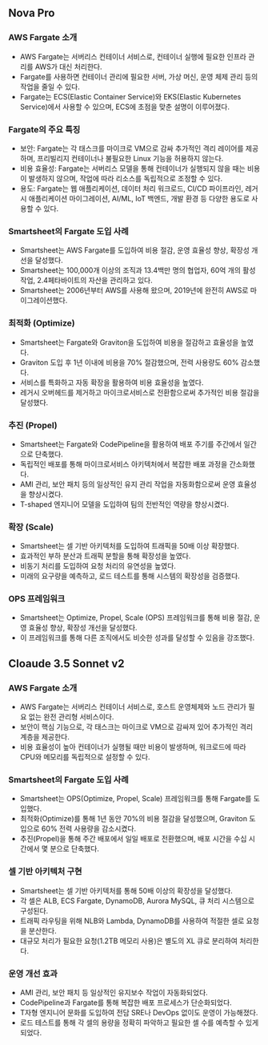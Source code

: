 
## Nova Pro
### AWS Fargate 소개
* AWS Fargate는 서버리스 컨테이너 서비스로, 컨테이너 실행에 필요한 인프라 관리를 AWS가 대신 처리한다.
* Fargate를 사용하면 컨테이너 관리에 필요한 서버, 가상 머신, 운영 체제 관리 등의 작업을 줄일 수 있다.
* Fargate는 ECS(Elastic Container Service)와 EKS(Elastic Kubernetes Service)에서 사용할 수 있으며, ECS에 초점을 맞춘 설명이 이루어졌다.

### Fargate의 주요 특징
* 보안: Fargate는 각 태스크를 마이크로 VM으로 감싸 추가적인 격리 레이어를 제공하며, 프리빌리지 컨테이너나 불필요한 Linux 기능을 허용하지 않는다.
* 비용 효율성: Fargate는 서버리스 모델을 통해 컨테이너가 실행되지 않을 때는 비용이 발생하지 않으며, 작업에 따라 리소스를 독립적으로 조정할 수 있다.
* 용도: Fargate는 웹 애플리케이션, 데이터 처리 워크로드, CI/CD 파이프라인, 레거시 애플리케이션 마이그레이션, AI/ML, IoT 백엔드, 개발 환경 등 다양한 용도로 사용할 수 있다.

### Smartsheet의 Fargate 도입 사례
* Smartsheet는 AWS Fargate를 도입하여 비용 절감, 운영 효율성 향상, 확장성 개선을 달성했다.
* Smartsheet는 100,000개 이상의 조직과 13.4백만 명의 협업자, 60억 개의 활성 작업, 2.4페타바이트의 자산을 관리하고 있다.
* Smartsheet는 2006년부터 AWS를 사용해 왔으며, 2019년에 완전히 AWS로 마이그레이션했다.

### 최적화 (Optimize)
* Smartsheet는 Fargate와 Graviton을 도입하여 비용을 절감하고 효율성을 높였다.
* Graviton 도입 후 1년 이내에 비용을 70% 절감했으며, 전력 사용량도 60% 감소했다.
* 서비스를 특화하고 자동 확장을 활용하여 비용 효율성을 높였다.
* 레거시 오버헤드를 제거하고 마이크로서비스로 전환함으로써 추가적인 비용 절감을 달성했다.

### 추진 (Propel)
* Smartsheet는 Fargate와 CodePipeline을 활용하여 배포 주기를 주간에서 일간으로 단축했다.
* 독립적인 배포를 통해 마이크로서비스 아키텍처에서 복잡한 배포 과정을 간소화했다.
* AMI 관리, 보안 패치 등의 일상적인 유지 관리 작업을 자동화함으로써 운영 효율성을 향상시켰다.
* T-shaped 엔지니어 모델을 도입하여 팀의 전반적인 역량을 향상시켰다.

### 확장 (Scale)
* Smartsheet는 셀 기반 아키텍처를 도입하여 트래픽을 50배 이상 확장했다.
* 효과적인 부하 분산과 트래픽 분할을 통해 확장성을 높였다.
* 비동기 처리를 도입하여 요청 처리의 유연성을 높였다.
* 미래의 요구량을 예측하고, 로드 테스트를 통해 시스템의 확장성을 검증했다.

### OPS 프레임워크
* Smartsheet는 Optimize, Propel, Scale (OPS) 프레임워크를 통해 비용 절감, 운영 효율성 향상, 확장성 개선을 달성했다.
* 이 프레임워크를 통해 다른 조직에서도 비슷한 성과를 달성할 수 있음을 강조했다.


## Cloaude 3.5 Sonnet v2
### AWS Fargate 소개
* AWS Fargate는 서버리스 컨테이너 서비스로, 호스트 운영체제와 노드 관리가 필요 없는 완전 관리형 서비스이다.
* 보안이 핵심 기능으로, 각 태스크는 마이크로 VM으로 감싸져 있어 추가적인 격리 계층을 제공한다.
* 비용 효율성이 높아 컨테이너가 실행될 때만 비용이 발생하며, 워크로드에 따라 CPU와 메모리를 독립적으로 설정할 수 있다.

### Smartsheet의 Fargate 도입 사례
* Smartsheet는 OPS(Optimize, Propel, Scale) 프레임워크를 통해 Fargate를 도입했다.
* 최적화(Optimize)를 통해 1년 동안 70%의 비용 절감을 달성했으며, Graviton 도입으로 60% 전력 사용량을 감소시켰다.
* 추진(Propel)을 통해 주간 배포에서 일일 배포로 전환했으며, 배포 시간을 수십 시간에서 몇 분으로 단축했다.

### 셀 기반 아키텍처 구현
* Smartsheet는 셀 기반 아키텍처를 통해 50배 이상의 확장성을 달성했다.
* 각 셀은 ALB, ECS Fargate, DynamoDB, Aurora MySQL, 큐 처리 시스템으로 구성된다.
* 트래픽 라우팅을 위해 NLB와 Lambda, DynamoDB를 사용하여 적절한 셀로 요청을 분산한다.
* 대규모 처리가 필요한 요청(1.2TB 메모리 사용)은 별도의 XL 큐로 분리하여 처리한다.

### 운영 개선 효과
* AMI 관리, 보안 패치 등 일상적인 유지보수 작업이 자동화되었다.
* CodePipeline과 Fargate를 통해 복잡한 배포 프로세스가 단순화되었다.
* T자형 엔지니어 문화를 도입하여 전담 SRE나 DevOps 없이도 운영이 가능해졌다.
* 로드 테스트를 통해 각 셀의 용량을 정확히 파악하고 필요한 셀 수를 예측할 수 있게 되었다.

